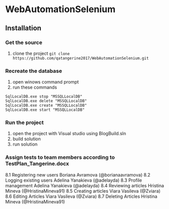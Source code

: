 # WebAutomationSelenium

## Installation

### Get the source
1. clone the project `git clone https://github.com/qatangerine2017/WebAutomationSelenium.git`

### Recreate the database 
1. open winows command prompt
2. run these commands
```
SqlLocalDB.exe stop "MSSQLLocalDB"
SqlLocalDB.exe delete "MSSQLLocalDB"
SqlLocalDB.exe create "MSSQLLocalDB"
SqlLocalDB.exe start "MSSQLLocalDB"
```

### Run the project
1. open the project with Visual studio using BlogBuild.sln
2. build solution
3. run solution

### Assign tests to team members according to TestPlan_Tangerine.docx
8.1 Registering new users  Boriana Avramova (@borianaavramova)
8.2 Logging existing users  Adelina Yanakieva (@adelayda)
8.3 Profile management  Adelina Yanakieva (@adelayda)
8.4 Reviewing articles  Hristina Mineva (@HristinaMineva91)
8.5 Creating articles  Viara Vasileva (@Zviara)
8.6 Editing Articles  Viara Vasileva (@Zviara)
8.7 Deleting Articles  Hristina Mineva (@HristinaMineva91)

